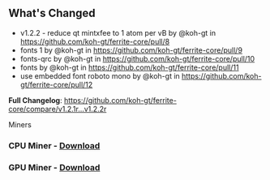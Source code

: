 ## What's Changed
* v1.2.2 - reduce qt mintxfee to 1 atom per vB by @koh-gt in https://github.com/koh-gt/ferrite-core/pull/8
* fonts 1 by @koh-gt in https://github.com/koh-gt/ferrite-core/pull/9
* fonts-qrc by @koh-gt in https://github.com/koh-gt/ferrite-core/pull/10
* fonts by @koh-gt in https://github.com/koh-gt/ferrite-core/pull/11
* use embedded font roboto mono by @koh-gt in https://github.com/koh-gt/ferrite-core/pull/12


**Full Changelog**: https://github.com/koh-gt/ferrite-core/compare/v1.2.1r...v1.2.2r

Miners
### CPU Miner - [Download](https://github.com/koh-gt/ferrite-core/releases/download/v1.2.1r/ferrite-cpu-miner.zip)
### GPU Miner - [Download](https://github.com/koh-gt/ferrite-core/releases/download/v1.2.1r/ferrite-cpu-miner.zip)
